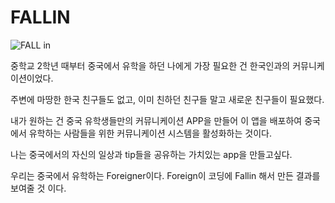 # FALLIN

![FALL in](https://user-images.githubusercontent.com/109690369/210133968-cbbec8b6-4721-438c-b9e3-3fc07b0e12d8.jpg)

중학교 2학년 때부터 중국에서 유학을 하던 나에게 가장 필요한 건 한국인과의 커뮤니케이션이었다.

주변에 마땅한 한국 친구들도 없고, 이미 친하던 친구들 말고 새로운 친구들이 필요했다.

내가 원하는 건 중국 유학생들만의 커뮤니케이션 APP을 만들어 이 앱을 배포하여 중국에서 유학하는 사람들을 위한 커뮤니케이션 시스템을 활성화하는 것이다.

나는 중국에서의 자신의 일상과 tip들을 공유하는 가치있는 app을 만들고싶다.

우리는 중국에서 유학하는 Foreigner이다. Foreign이 코딩에 Fallin 해서 만든 결과를 보여줄 것 이다.
